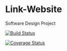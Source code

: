 # Link-Website
Software Design Project

[![Build Status](https://travis-ci.org/DonaldMbara/Link-Website.svg?branch=master)](https://travis-ci.org/DonaldMbara/Link-Website)

[![Coverage Status](https://coveralls.io/repos/github/DonaldMbara/Link-Website/badge.svg?branch=master)](https://coveralls.io/github/DonaldMbara/Link-Website?branch=master)
